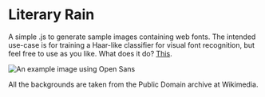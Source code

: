Literary Rain
=============

A simple .js to generate sample images containing web fonts. The intended use-case is for training a Haar-like classifier for visual font recognition, but feel free to use as you like. What does it do? [This](https://vimeo.com/150895682).

![An example image using Open Sans](http://i.imgur.com/RdRzj7f.png)

All the backgrounds are taken from the Public Domain archive at Wikimedia.
